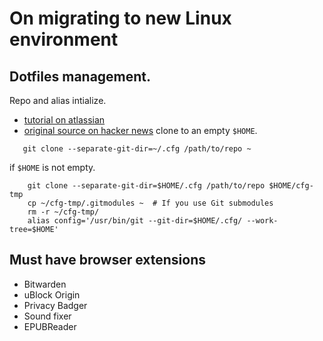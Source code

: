 # On migrating to new Linux environment
## Dotfiles management.
Repo and alias intialize.
- [tutorial on atlassian](https://www.atlassian.com/git/tutorials/dotfiles)
- [original source on hacker news](https://news.ycombinator.com/item?id=11071754)
clone to an empty `$HOME`.
``` fish
   git clone --separate-git-dir=~/.cfg /path/to/repo ~
```
if `$HOME` is not empty.
``` fish
    git clone --separate-git-dir=$HOME/.cfg /path/to/repo $HOME/cfg-tmp
    cp ~/cfg-tmp/.gitmodules ~  # If you use Git submodules
    rm -r ~/cfg-tmp/
    alias config='/usr/bin/git --git-dir=$HOME/.cfg/ --work-tree=$HOME'
```

## Must have browser extensions
- Bitwarden
- uBlock Origin
- Privacy Badger
- Sound fixer
- EPUBReader
